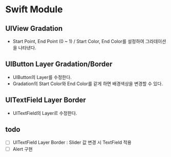 # Swift Module

## UIView Gradation

- Start Point, End Point (0 ~ 1) / Start Color, End Color를 설정하여 그라데이션을 나타낸다.

## UIButton Layer Gradation/Border

- UIButton의 Layer를 수정한다.
- Gradation의 Start Color와 End Color를 같게 하면 배경색상을 변경할 수 있다.

## UITextField Layer Border

- UITextField의 Layer르 수정한다.

## todo
- [ ] UITextField Layer Border : Slider 값 변경 시 TextField 적용 
- [ ] Alert 구현
